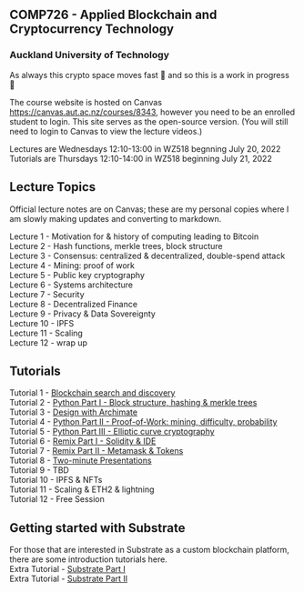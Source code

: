 ## COMP726 - Applied Blockchain and Cryptocurrency Technology 
### Auckland University of Technology

As always this crypto space moves fast :rocket: and so this is a work in progress 🚧

The course website is hosted on Canvas https://canvas.aut.ac.nz/courses/8343, however you need to be an enrolled student to login. This site serves as the open-source version. (You will still need to login to Canvas to view the lecture videos.) 

Lectures are Wednesdays 12:10-13:00 in WZ518 begnning July 20, 2022\
Tutorials are Thursdays 12:10-14:00 in WZ518 beginning July 21, 2022

## Lecture Topics
Official lecture notes are on Canvas; these are my personal copies where I am slowly making updates and converting to markdown.

Lecture 1 - Motivation for & history of computing leading to Bitcoin\
Lecture 2 - Hash functions, merkle trees, block structure\
Lecture 3 - Consensus: centralized & decentralized, double-spend attack\
Lecture 4 - Mining: proof of work\
Lecture 5 - Public key cryptography\
Lecture 6 - Systems architecture\
Lecture 7 - Security\
Lecture 8 - Decentralized Finance\
Lecture 9 - Privacy & Data Sovereignty\
Lecture 10 - IPFS\
Lecture 11 - Scaling\
Lecture 12 - wrap up

## Tutorials
Tutorial 1 - [Blockchain search and discovery](tutorials/blockchain_search.md)\
Tutorial 2 - [Python Part I - Block structure, hashing & merkle trees](tutorials/python_1_blocks.ipynb)\
Tutorial 3 - [Design with Archimate](tutorials/archimate.md)\
Tutorial 4 - [Python Part II - Proof-of-Work: mining, difficulty, probability](tutorials/python_2_PoW.ipynb)\
Tutorial 5 - [Python Part III - Elliptic curve cryptography](tutorials/python_3_ECC.ipynb)\
Tutorial 6 - [Remix Part I - Solidity & IDE](tutorials/remix_1.md)\
Tutorial 7 - [Remix Part II - Metamask & Tokens](tutorials/remix_2.md)\
Tutorial 8 - [Two-minute Presentations](tutorials/presentation_checkpoint.md)\
Tutorial 9 - TBD\
Tutorial 10 - IPFS & NFTs\
Tutorial 11 - Scaling & ETH2 & lightning\
Tutorial 12 - Free Session

## Getting started with Substrate
For those that are interested in Substrate as a custom blockchain platform, there are some introduction tutorials here.\
Extra Tutorial - [Substrate Part I](tutorials/substrate_1.md)\
Extra Tutorial - [Substrate Part II](tutorials/substrate_2.md)
